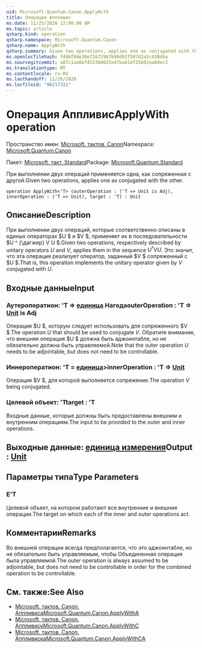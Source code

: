 ```yaml
---
uid: Microsoft.Quantum.Canon.ApplyWith
title: Операция Аппливис
ms.date: 11/25/2020 12:00:00 AM
ms.topic: article
qsharp.kind: operation
qsharp.namespace: Microsoft.Quantum.Canon
qsharp.name: ApplyWith
qsharp.summary: Given two operations, applies one as conjugated with the other.
ms.openlocfilehash: fd46f84e30e72672967b90d92f507d2a5c438dba
ms.sourcegitcommit: a87c1aa8e7453360025e47ba614f25b02ea84ec3
ms.translationtype: MT
ms.contentlocale: ru-RU
ms.lasthandoff: 11/26/2020
ms.locfileid: "96217311"
---
```

# <a name="applywith-operation"></a><span data-ttu-id="a97ee-102">Операция Аппливис</span><span class="sxs-lookup"><span data-stu-id="a97ee-102">ApplyWith operation</span></span>

<span data-ttu-id="a97ee-103">Пространство имен: [Microsoft. тактов. Canon](xref:Microsoft.Quantum.Canon)</span><span class="sxs-lookup"><span data-stu-id="a97ee-103">Namespace: [Microsoft.Quantum.Canon](xref:Microsoft.Quantum.Canon)</span></span>

<span data-ttu-id="a97ee-104">Пакет: [Microsoft. такт. Standard](https://nuget.org/packages/Microsoft.Quantum.Standard)</span><span class="sxs-lookup"><span data-stu-id="a97ee-104">Package: [Microsoft.Quantum.Standard](https://nuget.org/packages/Microsoft.Quantum.Standard)</span></span>


<span data-ttu-id="a97ee-105">При выполнении двух операций применяется одна, как сопряженная с другой.</span><span class="sxs-lookup"><span data-stu-id="a97ee-105">Given two operations, applies one as conjugated with the other.</span></span>

```qsharp
operation ApplyWith<'T> (outerOperation : ('T => Unit is Adj), innerOperation : ('T => Unit), target : 'T) : Unit
```


## <a name="description"></a><span data-ttu-id="a97ee-106">Описание</span><span class="sxs-lookup"><span data-stu-id="a97ee-106">Description</span></span>

<span data-ttu-id="a97ee-107">При выполнении двух операций, которые соответственно описаны в единых операторах $U $ и $V $, применяет их в последовательности $U ^ {\дагжер} V U $.</span><span class="sxs-lookup"><span data-stu-id="a97ee-107">Given two operations, respectively described by unitary operators $U$ and $V$, applies them in the sequence $U^{\dagger} V U$.</span></span> <span data-ttu-id="a97ee-108">Это значит, что эта операция реализует оператор, заданный $V $ сопряженный с $U $.</span><span class="sxs-lookup"><span data-stu-id="a97ee-108">That is, this operation implements the unitary operator given by $V$ conjugated with $U$.</span></span>

## <a name="input"></a><span data-ttu-id="a97ee-109">Входные данные</span><span class="sxs-lookup"><span data-stu-id="a97ee-109">Input</span></span>

### <a name="outeroperation--t--unit--is-adj"></a><span data-ttu-id="a97ee-110">Аутероператион: 'T => [единица](xref:microsoft.quantum.lang-ref.unit)  Нагода</span><span class="sxs-lookup"><span data-stu-id="a97ee-110">outerOperation : 'T => [Unit](xref:microsoft.quantum.lang-ref.unit)  is Adj</span></span>

<span data-ttu-id="a97ee-111">Операция $U $, которую следует использовать для сопряженного $V $.</span><span class="sxs-lookup"><span data-stu-id="a97ee-111">The operation $U$ that should be used to conjugate $V$.</span></span> <span data-ttu-id="a97ee-112">Обратите внимание, что внешняя операция $U $ должна быть аджоинтабле, но не обязательно должна быть управляемой.</span><span class="sxs-lookup"><span data-stu-id="a97ee-112">Note that the outer operation $U$ needs to be adjointable, but does not need to be controllable.</span></span>


### <a name="inneroperation--t--unit"></a><span data-ttu-id="a97ee-113">Иннероператион: 'T = [единица](xref:microsoft.quantum.lang-ref.unit)></span><span class="sxs-lookup"><span data-stu-id="a97ee-113">innerOperation : 'T => [Unit](xref:microsoft.quantum.lang-ref.unit)</span></span> 

<span data-ttu-id="a97ee-114">Операция $V $, для которой выполняется сопряжение.</span><span class="sxs-lookup"><span data-stu-id="a97ee-114">The operation $V$ being conjugated.</span></span>


### <a name="target--t"></a><span data-ttu-id="a97ee-115">Целевой объект: 'T</span><span class="sxs-lookup"><span data-stu-id="a97ee-115">target : 'T</span></span>

<span data-ttu-id="a97ee-116">Входные данные, которые должны быть предоставлены внешним и внутренним операциям.</span><span class="sxs-lookup"><span data-stu-id="a97ee-116">The input to be provided to the outer and inner operations.</span></span>



## <a name="output--unit"></a><span data-ttu-id="a97ee-117">Выходные данные: [единица измерения](xref:microsoft.quantum.lang-ref.unit)</span><span class="sxs-lookup"><span data-stu-id="a97ee-117">Output : [Unit](xref:microsoft.quantum.lang-ref.unit)</span></span>



## <a name="type-parameters"></a><span data-ttu-id="a97ee-118">Параметры типа</span><span class="sxs-lookup"><span data-stu-id="a97ee-118">Type Parameters</span></span>

### <a name="t"></a><span data-ttu-id="a97ee-119">Е</span><span class="sxs-lookup"><span data-stu-id="a97ee-119">'T</span></span>

<span data-ttu-id="a97ee-120">Целевой объект, на котором работают все внутренние и внешние операции.</span><span class="sxs-lookup"><span data-stu-id="a97ee-120">The target on which each of the inner and outer operations act.</span></span>

## <a name="remarks"></a><span data-ttu-id="a97ee-121">Комментарии</span><span class="sxs-lookup"><span data-stu-id="a97ee-121">Remarks</span></span>

<span data-ttu-id="a97ee-122">Во внешней операции всегда предполагается, что это аджоинтабле, но не обязательно быть управляемым, чтобы Объединенная операция была управляемой.</span><span class="sxs-lookup"><span data-stu-id="a97ee-122">The outer operation is always assumed to be adjointable, but does not need to be controllable in order for the combined operation to be controllable.</span></span>

## <a name="see-also"></a><span data-ttu-id="a97ee-123">См. также:</span><span class="sxs-lookup"><span data-stu-id="a97ee-123">See Also</span></span>

- [<span data-ttu-id="a97ee-124">Microsoft. тактов. Canon. Аппливиса</span><span class="sxs-lookup"><span data-stu-id="a97ee-124">Microsoft.Quantum.Canon.ApplyWithA</span></span>](xref:Microsoft.Quantum.Canon.ApplyWithA)
- [<span data-ttu-id="a97ee-125">Microsoft. тактов. Canon. Аппливиск</span><span class="sxs-lookup"><span data-stu-id="a97ee-125">Microsoft.Quantum.Canon.ApplyWithC</span></span>](xref:Microsoft.Quantum.Canon.ApplyWithC)
- [<span data-ttu-id="a97ee-126">Microsoft. тактов. Canon. Аппливиска</span><span class="sxs-lookup"><span data-stu-id="a97ee-126">Microsoft.Quantum.Canon.ApplyWithCA</span></span>](xref:Microsoft.Quantum.Canon.ApplyWithCA)